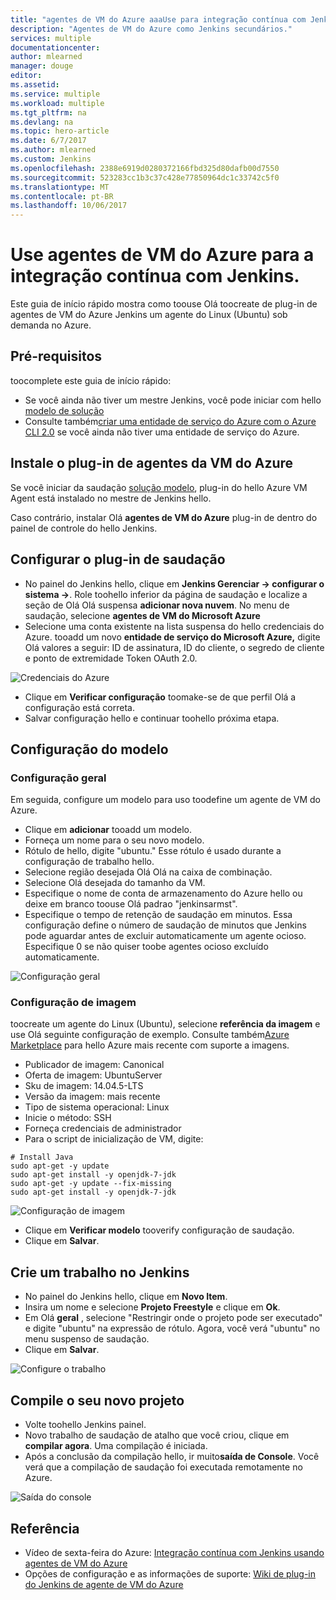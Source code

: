 ```yaml
---
title: "agentes de VM do Azure aaaUse para integração contínua com Jenkins."
description: "Agentes de VM do Azure como Jenkins secundários."
services: multiple
documentationcenter: 
author: mlearned
manager: douge
editor: 
ms.assetid: 
ms.service: multiple
ms.workload: multiple
ms.tgt_pltfrm: na
ms.devlang: na
ms.topic: hero-article
ms.date: 6/7/2017
ms.author: mlearned
ms.custom: Jenkins
ms.openlocfilehash: 2388e6919d0280372166fbd325d80dafb00d7550
ms.sourcegitcommit: 523283cc1b3c37c428e77850964dc1c33742c5f0
ms.translationtype: MT
ms.contentlocale: pt-BR
ms.lasthandoff: 10/06/2017
---
```

# <a name="use-azure-vm-agents-for-continuous-integration-with-jenkins"></a>Use agentes de VM do Azure para a integração contínua com Jenkins.

Este guia de início rápido mostra como toouse Olá toocreate de plug-in de agentes de VM do Azure Jenkins um agente do Linux (Ubuntu) sob demanda no Azure.

## <a name="prerequisites"></a>Pré-requisitos

toocomplete este guia de início rápido:

* Se você ainda não tiver um mestre Jenkins, você pode iniciar com hello [modelo de solução](install-jenkins-solution-template.md) 
* Consulte também[criar uma entidade de serviço do Azure com o Azure CLI 2.0](https://docs.microsoft.com/en-us/cli/azure/create-an-azure-service-principal-azure-cli?toc=%2fazure%2fazure-resource-manager%2ftoc.json) se você ainda não tiver uma entidade de serviço do Azure.

## <a name="install-azure-vm-agents-plugin"></a>Instale o plug-in de agentes da VM do Azure

Se você iniciar da saudação [solução modelo](install-jenkins-solution-template.md), plug-in do hello Azure VM Agent está instalado no mestre de Jenkins hello.

Caso contrário, instalar Olá **agentes de VM do Azure** plug-in de dentro do painel de controle do hello Jenkins.

## <a name="configure-hello-plugin"></a>Configurar o plug-in de saudação

* No painel do Jenkins hello, clique em **Jenkins Gerenciar -> configurar o sistema ->**. Role toohello inferior da página de saudação e localize a seção de Olá Olá suspensa **adicionar nova nuvem**. No menu de saudação, selecione **agentes de VM do Microsoft Azure**
* Selecione uma conta existente na lista suspensa do hello credenciais do Azure.  tooadd um novo **entidade de serviço do Microsoft Azure,** digite Olá valores a seguir: ID de assinatura, ID do cliente, o segredo de cliente e ponto de extremidade Token OAuth 2.0.

![Credenciais do Azure](./media/jenkins-azure-vm-agents/service-principal.png)

* Clique em **Verificar configuração** toomake-se de que perfil Olá a configuração está correta.
* Salvar configuração hello e continuar toohello próxima etapa.

## <a name="template-configuration"></a>Configuração do modelo

### <a name="general-configuration"></a>Configuração geral
Em seguida, configure um modelo para uso toodefine um agente de VM do Azure. 

* Clique em **adicionar** tooadd um modelo. 
* Forneça um nome para o seu novo modelo. 
* Rótulo de hello, digite "ubuntu." Esse rótulo é usado durante a configuração de trabalho hello.
* Selecione região desejada Olá Olá na caixa de combinação.
* Selecione Olá desejada do tamanho da VM.
* Especifique o nome de conta de armazenamento do Azure hello ou deixe em branco toouse Olá padrao "jenkinsarmst".
* Especifique o tempo de retenção de saudação em minutos. Essa configuração define o número de saudação de minutos que Jenkins pode aguardar antes de excluir automaticamente um agente ocioso. Especifique 0 se não quiser toobe agentes ocioso excluído automaticamente.

![Configuração geral](./media/jenkins-azure-vm-agents/general-config.png)

### <a name="image-configuration"></a>Configuração de imagem

toocreate um agente do Linux (Ubuntu), selecione **referência da imagem** e use Olá seguinte configuração de exemplo. Consulte também[Azure Marketplace](https://azuremarketplace.microsoft.com/en-us/marketplace/apps/category/compute?subcategories=virtual-machine-images&page=1) para hello Azure mais recente com suporte a imagens.

* Publicador de imagem: Canonical
* Oferta de imagem: UbuntuServer
* Sku de imagem: 14.04.5-LTS
* Versão da imagem: mais recente
* Tipo de sistema operacional: Linux
* Inicie o método: SSH
* Forneça credenciais de administrador
* Para o script de inicialização de VM, digite:
```
# Install Java
sudo apt-get -y update
sudo apt-get install -y openjdk-7-jdk
sudo apt-get -y update --fix-missing
sudo apt-get install -y openjdk-7-jdk
```
![Configuração de imagem](./media/jenkins-azure-vm-agents/image-config.png)

* Clique em **Verificar modelo** tooverify configuração de saudação.
* Clique em **Salvar**.

## <a name="create-a-job-in-jenkins"></a>Crie um trabalho no Jenkins

* No painel do Jenkins hello, clique em **Novo Item**. 
* Insira um nome e selecione **Projeto Freestyle** e clique em **Ok**.
* Em Olá **geral** , selecione "Restringir onde o projeto pode ser executado" e digite "ubuntu" na expressão de rótulo. Agora, você verá "ubuntu" no menu suspenso de saudação.
* Clique em **Salvar**.

![Configure o trabalho](./media/jenkins-azure-vm-agents/job-config.png)

## <a name="build-your-new-project"></a>Compile o seu novo projeto

* Volte toohello Jenkins painel.
* Novo trabalho de saudação de atalho que você criou, clique em **compilar agora**. Uma compilação é iniciada. 
* Após a conclusão da compilação hello, ir muito**saída de Console**. Você verá que a compilação de saudação foi executada remotamente no Azure.

![Saída do console](./media/jenkins-azure-vm-agents/console-output.png)

## <a name="reference"></a>Referência

* Vídeo de sexta-feira do Azure: [Integração contínua com Jenkins usando agentes de VM do Azure](https://channel9.msdn.com/Shows/Azure-Friday/Continuous-Integration-with-Jenkins-Using-Azure-VM-Agents)
* Opções de configuração e as informações de suporte: [Wiki de plug-in do Jenkins de agente de VM do Azure](https://wiki.jenkins-ci.org/display/JENKINS/Azure+VM+Agents+Plugin) 

